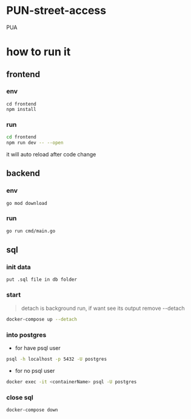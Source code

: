 # PUN-street-access

PUA

# how to run it

## frontend

### env

```
cd frontend
npm install
```

### run

```bash
cd frontend
npm run dev -- --open
```

it will auto reload after code change

## backend

### env

```
go mod download
```

### run

```bash
go run cmd/main.go
```

## sql

### init data
    put .sql file in db folder

### start

> detach is background run, if want see its output remove --detach

```bash
docker-compose up --detach
```

### into postgres

- for have psql user

```bash
psql -h localhost -p 5432 -U postgres
```

- for no psql user

```bash
docker exec -it <containerName> psql -U postgres
```

### close sql

```bash
docker-compose down
```
